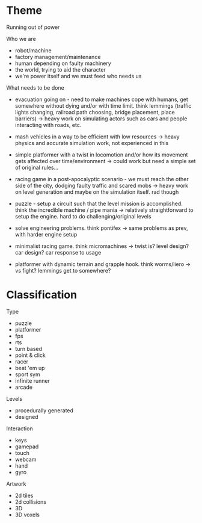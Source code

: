 # Theme

Running out of power


Who we are

* robot/machine
* factory management/maintenance
* human depending on faulty machinery
* the world, trying to aid the character
* we're power itself and we must feed who needs us


What needs to be done

* evacuation going on - need to make machines cope with humans, get somewhere without dying and/or with time limit. think lemmings
  (traffic lights changing, railroad path choosing, bridge placement, place barriers)
  -> heavy work on simulating actors such as cars and people interacting with roads, etc.

* mash vehicles in a way to be efficient with low resources
  -> heavy physics and accurate simulation work, not experienced in this

* simple platformer with a twist in locomotion and/or how its movement gets affected over time/environment
  -> could work but need a simple set of original rules...

* racing game in a post-apocalyptic scenario - we must reach the other side of the city, dodging faulty traffic and scared mobs
  -> heavy work on level generation and maybe on the simulation itself. rad though

* puzzle - setup a circuit such that the level mission is accomplished. think the incredible machine / pipe mania
  -> relatively straightforward to setup the engine. hard to do challenging/original levels

* solve engineering problems. think pontifex
  -> same problems as prev, with harder engine setup

* minimalist racing game. think micromachines
  -> twist is? level design? car design? car response to usage

* platformer with dynamic terrain and grapple hook. think worms/liero
  -> vs fight? lemmings get to somewhere?



# Classification

Type

* puzzle
* platformer
* fps
* rts
* turn based
* point & click
* racer
* beat 'em up
* sport sym
* infinite runner
* arcade


Levels

* procedurally generated
* designed


Interaction

* keys
* gamepad
* touch
* webcam
* hand
* gyro


Artwork

* 2d tiles
* 2d collisions
* 3D
* 3D voxels
